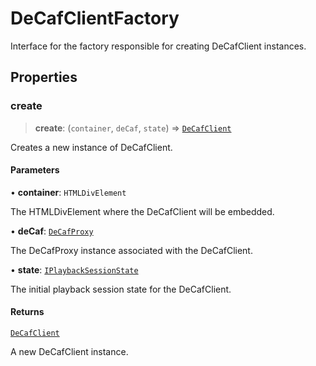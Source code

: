 # DeCafClientFactory

Interface for the factory responsible for creating DeCafClient instances.

## Properties

### create

> **create**: (`container`, `deCaf`, `state`) => [`DeCafClient`](reference/classes/DeCafClient.md)

Creates a new instance of DeCafClient.

#### Parameters

• **container**: `HTMLDivElement`

The HTMLDivElement where the DeCafClient will be embedded.

• **deCaf**: [`DeCafProxy`](reference/classes/DeCafProxy.md)

The DeCafProxy instance associated with the DeCafClient.

• **state**: [`IPlaybackSessionState`](reference/interfaces/IPlaybackSessionState.md)

The initial playback session state for the DeCafClient.

#### Returns

[`DeCafClient`](reference/classes/DeCafClient.md)

A new DeCafClient instance.
